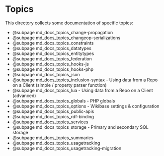 # Topics

This directory collects some documentation of specific topics:

* @subpage md_docs_topics_change-propagation
* @subpage md_docs_topics_changeop-serializations
* @subpage md_docs_topics_constraints
* @subpage md_docs_topics_datatypes
* @subpage md_docs_topics_entitytypes
* @subpage md_docs_topics_federation
* @subpage md_docs_topics_hooks-js
* @subpage md_docs_topics_hooks-php
* @subpage md_docs_topics_json
* @subpage md_docs_topics_inclusion-syntax - Using data from a Repo on a Client (simple / property parser function)
* @subpage md_docs_topics_lua - Using data from a Repo on a Client (advanced)
* @subpage md_docs_topics_globals - PHP globals
* @subpage md_docs_topics_options - Wikibase settings & configuration
* @subpage md_docs_topics_public-apis
* @subpage md_docs_topics_rdf-binding
* @subpage md_docs_topics_services
* @subpage md_docs_topics_storage - Primary and secondary SQL storage
* @subpage md_docs_topics_summaries
* @subpage md_docs_topics_usagetracking
* @subpage md_docs_topics_usagetracking-migration
